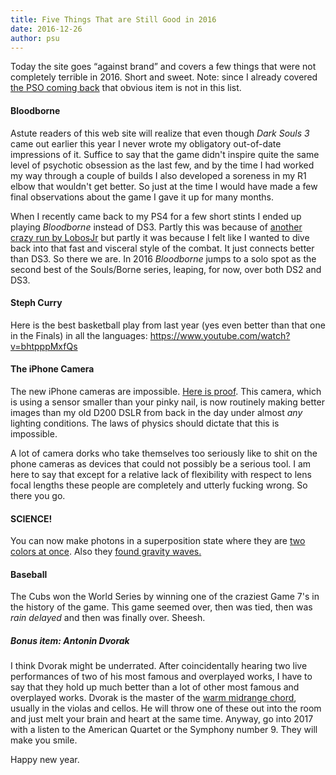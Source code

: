 ```yaml
---
title: Five Things That are Still Good in 2016
date: 2016-12-26
author: psu
---
```


Today the site goes “against brand” and covers a few things that were not completely terrible in 2016. Short and sweet. Note: since I already covered <a href="/first-show-back.html">the PSO coming back</a> that obvious item is not in this list.

####  Bloodborne

Astute readers of this web site will realize that even though *Dark Souls 3* came out earlier this year I never wrote my obligatory out-of-date impressions of it. Suffice to say that the game didn't inspire quite the same level of psychotic obsession as the last few, and by the time I had worked my way through a couple of builds I also developed a soreness in my R1 elbow that wouldn't get better. So just at the time I would have made a few final observations about the game I gave it up for many months. 

When I recently came back to my PS4 for a few short stints I ended up playing *Bloodborne* instead of DS3. Partly this was because of <a href="https://www.youtube.com/playlist?list=PLVDIXUXJIIvHQWEL6Xhs_KGN1DBfFiCOq">another crazy run by LobosJr</a> but partly it was because I felt like I wanted to dive back into that fast and visceral style of the combat. It just connects better than DS3. So there we are. In 2016 *Bloodborne* jumps to a solo spot as the second best of the Souls/Borne series, leaping, for now, over both DS2 and DS3.

####  Steph Curry

Here is the best basketball play from last year (yes even better than that one in the Finals) in all the languages: <a href="https://www.youtube.com/watch?v=bhtpppMxfQs">https://www.youtube.com/watch?v=bhtpppMxfQs</a>

####  The iPhone Camera

The new iPhone cameras are impossible. <a href="https://www.flickr.com/photos/79904144@N00/31665405995/in/photostream">Here is proof</a>. This camera, which is using a sensor smaller than your pinky nail, is now routinely making better images than my old D200 DSLR from back in the day under almost *any* lighting conditions. The laws of physics should dictate that this is impossible.

A lot of camera dorks who take themselves too seriously like to shit on the phone cameras as devices that could not possibly be a serious tool. I am here to say that except for a relative lack of flexibility with respect to lens focal lengths these people are completely and utterly fucking wrong. So there you go.

#### SCIENCE!

You can now make photons in a superposition state where they are <a href="http://physicsworld.com/cws/article/news/2016/nov/29/photons-created-in-a-superposition-of-two-colours">two colors at once</a>. Also they <a href="https://en.wikipedia.org/wiki/First_observation_of_gravitational_waves">found gravity waves.</a>

#### Baseball

The Cubs won the World Series by winning one of the craziest Game 7's in the  history of the game. This game seemed over, then was tied, then was *rain delayed* and then was finally over. Sheesh.

##### Bonus item: Antonin Dvorak

I think Dvorak might be underrated. After coincidentally hearing two live performances of two of his most famous and overplayed works, I have to say that they hold up much better than a lot of other most famous and overplayed works. Dvorak is the master of the <a href="https://www.youtube.com/watch?v=SaDvTWKt_p8">warm midrange chord</a>, usually in the violas and cellos. He will throw one of these out into the room and just melt your brain and heart at the same time. Anyway, go into 2017 with a listen to the American Quartet or the Symphony number 9. They will make you smile.

Happy new year.



